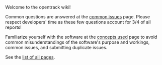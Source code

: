 Welcome to the opentrack wiki!

Common questions are answered at the [common
issues](https://github.com/opentrack/opentrack/wiki/common-issues) page.
Please respect developers' time as these few questions account for 3/4
of all reports!

Familiarize yourself with the software at the [concepts
used](https://github.com/opentrack/opentrack/wiki/Concepts-used) page to
avoid common misunderstandings of the software's purpose and workings,
common issues, and submitting duplicate issues.

See the [list of all pages](https://github.com/opentrack/opentrack/wiki/_pages).
